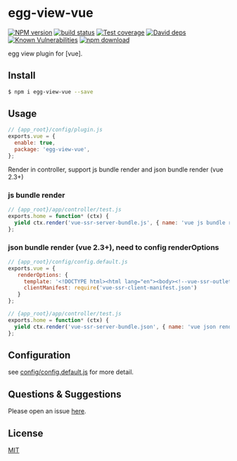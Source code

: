 # egg-view-vue

[![NPM version][npm-image]][npm-url]
[![build status][travis-image]][travis-url]
[![Test coverage][codecov-image]][codecov-url]
[![David deps][david-image]][david-url]
[![Known Vulnerabilities][snyk-image]][snyk-url]
[![npm download][download-image]][download-url]

[npm-image]: https://img.shields.io/npm/v/egg-view-vue.svg?style=flat-square
[npm-url]: https://npmjs.org/package/egg-view-vue
[travis-image]: https://img.shields.io/travis/eggjs/egg-view-vue.svg?style=flat-square
[travis-url]: https://travis-ci.org/eggjs/egg-view-vue
[codecov-image]: https://img.shields.io/codecov/c/github/eggjs/egg-view-vue.svg?style=flat-square
[codecov-url]: https://codecov.io/github/eggjs/egg-view-vue?branch=master
[david-image]: https://img.shields.io/david/eggjs/egg-view-vue.svg?style=flat-square
[david-url]: https://david-dm.org/eggjs/egg-view-vue
[snyk-image]: https://snyk.io/test/npm/egg-view-vue/badge.svg?style=flat-square
[snyk-url]: https://snyk.io/test/npm/egg-view-vue
[download-image]: https://img.shields.io/npm/dm/egg-view-vue.svg?style=flat-square
[download-url]: https://npmjs.org/package/egg-view-vue

egg view plugin for [vue].

## Install

```bash
$ npm i egg-view-vue --save
```

## Usage

```js
// {app_root}/config/plugin.js
exports.vue = {
  enable: true,
  package: 'egg-view-vue',
};
```

Render in controller, support js bundle render and json bundle render (vue 2.3+)

### js bundle render

```js
// {app_root}/app/controller/test.js
exports.home = function* (ctx) {
  yield ctx.render('vue-ssr-server-bundle.js', { name: 'vue js bundle render' });
};
```

### json bundle render (vue 2.3+), need to config renderOptions

```js
// {app_root}/config/config.default.js
exports.vue = {
   renderOptions: {
     template: '<!DOCTYPE html><html lang="en"><body><!--vue-ssr-outlet--></body></html>',
     clientManifest: require('vue-ssr-client-manifest.json')
   }
};
```

```js
// {app_root}/app/controller/test.js
exports.home = function* (ctx) {
  yield ctx.render('vue-ssr-server-bundle.json', { name: 'vue json render' });
};
```

## Configuration

see [config/config.default.js](config/config.default.js) for more detail.

## Questions & Suggestions

Please open an issue [here](https://github.com/eggjs/egg-view-vue/issues).

## License

[MIT](LICENSE)